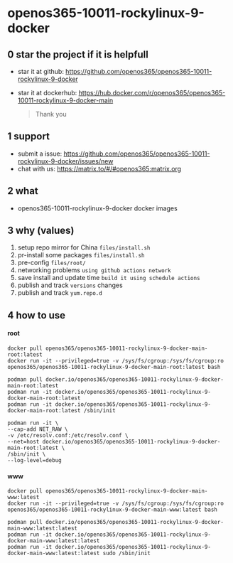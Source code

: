 # openos365-10011-rockylinux-9-docker

## 0 star the project if it is helpfull

* star it at github: https://github.com/openos365/openos365-10011-rockylinux-9-docker
* star it at dockerhub: https://hub.docker.com/r/openos365/openos365-10011-rockylinux-9-docker-main

  > Thank you

## 1 support

* submit a issue: https://github.com/openos365/openos365-10011-rockylinux-9-docker/issues/new
* chat with us: https://matrix.to/#/#openos365:matrix.org

## 2 what

* openos365-10011-rockylinux-9-docker docker images
  
## 3 why (values)

1. setup repo mirror for China `files/install.sh`
1. pr-install some packages `files/install.sh`
1. pre-config `files/root/`
1. networking problems `using github actions network`
1. save install and update time `build it using schedule actions`
1. publish and track `versions` changes
1. publish and track `yum.repo.d`

## 4 how to use

#### root
```
docker pull openos365/openos365-10011-rockylinux-9-docker-main-root:latest
docker run -it --privileged=true -v /sys/fs/cgroup:/sys/fs/cgroup:ro openos365/openos365-10011-rockylinux-9-docker-main-root:latest bash

podman pull docker.io/openos365/openos365-10011-rockylinux-9-docker-main-root:latest
podman run -it docker.io/openos365/openos365-10011-rockylinux-9-docker-main-root:latest
podman run -it docker.io/openos365/openos365-10011-rockylinux-9-docker-main-root:latest /sbin/init

podman run -it \
--cap-add NET_RAW \
-v /etc/resolv.conf:/etc/resolv.conf \
--net=host docker.io/openos365/openos365-10011-rockylinux-9-docker-main-root:latest \
/sbin/init \
--log-level=debug

```
#### www

```
docker pull openos365/openos365-10011-rockylinux-9-docker-main-www:latest
docker run -it --privileged=true -v /sys/fs/cgroup:/sys/fs/cgroup:ro openos365/openos365-10011-rockylinux-9-docker-main-www:latest bash

podman pull docker.io/openos365/openos365-10011-rockylinux-9-docker-main-www:latest:latest
podman run -it docker.io/openos365/openos365-10011-rockylinux-9-docker-main-www:latest:latest
podman run -it docker.io/openos365/openos365-10011-rockylinux-9-docker-main-www:latest:latest sudo /sbin/init
```
